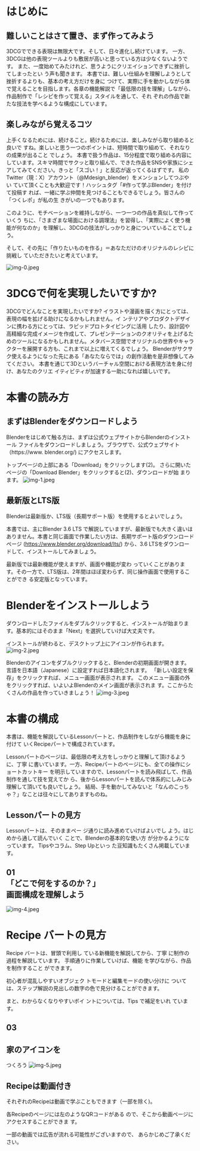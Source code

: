 # はじめに 

## 難しいことはさて置き、まず作ってみよう

3DCGでできる表現は無限大です。そして、日々進化し続けています。
一方、3DCGは他の表現ツールよりも敷居が高いと思っている方は少なくないようです。 また、一度始めてみたけれど、思うようにクリエイションできずに挫折してしまったとい う声も聞きます。
本書では、難しい仕組みを理解しようとして挫折するよりも、基本の考え方だけを身に つけて、実際に手を動かしながら体で覚えることを目指します。各章の機能解説で「最低限の技を理解」しながら、作品制作で「レシピを作って覚える」スタイルを通して、それ ぞれの作品で新たな技法を学べるような構成にしています。

## 楽しみながら覚えるコツ

上手くなるためには、続けること。続けるためには、楽しみながら取り組めると良いで すね。楽しいと思う一つのポイントは、短時間で取り組めて、それなりの成果が出ること でしょう。
本書で扱う作品は、15分程度で取り組める内容にしています。スキマ時間でサクッと取り組んで、できた作品をSNSや家族にシェアしてみてください。きっと「スゴい！」と反応が返ってくるはずです。
私のTwitter（現：X）アカウント（@Mdesign_blender）をメンションしてつぶやい ていて頂くことも大歓迎です！ハッシュタグ「\#作って学ぶBlender」を付けて投稿す れば、一緒に学ぶ仲間を見つけることもできるでしょう。皆さんの「つくレポ」が私の生 きがいの一つでもあります。

このように、モチベーションを維持しながら、一つ一つの作品を真似して作っていくう ちに、「さまざまな場面における調理法」を習得し、「実際によく使う機能が何なのか」を理解し、3DCGの技法がしっかりと身についていることでしょう。

そして、その先に「作りたいものを作る」＝あなただけのオリジナルのレシピに挑戦し ていただきたいと考えています。

![img-0.jpeg](img-0.jpeg)

# 3DCGで何を実現したいですか? 

3DCGでどんなことを実現したいですか?
イラストや漫画を描く方にとっては、表現の幅を拡げる助けになるかもしれません。イ ンテリアやプロダクトデザインに携わる方にとっては、ラピッドプロトタイピングに活用 したり、設計図や高精細な完成イメージを作成して、プレゼンテーションのクオリティを上げるためのツールになるかもしれません。メタバース空間でオリジナルの世界やキャラ クターを展開する方も、これまで以上に増えてくるでしょう。
Blenderがサクサク使えるようになった先にある「あなたならでは」の創作活動を是非想像してみてください。
本書を通じて3Dというバーチャル空間における表現方法を身に付け、あなたのクリエ イティビティが加速する一助になれば嬉しいです。

# 本書の読み方 

## まずはBlenderをダウンロードしよう

Blenderをはじめて触る方は、まずは公式ウェブサイトからBlenderのインストール ファイルをダウンロードしましょう。ブラウザで、公式ウェブサイト（https://www. blender.org/) にアクセスします。

トップページの上部にある「Download」をクリックします(2)。
さらに開いたページの「Download Blender」をクリックすると(2)、ダウンロードが始 まります。
![img-1.jpeg](img-1.jpeg)

## 最新版とLTS版

Blenderは最新版か、LTS版（長期サポート版）を使用するとよいでしょう。

本書では、主にBlender 3.6 LTS で解説していますが、最新版でも大きく違いはありません。本書と同じ画面で作業したい方は、長期サポート版のダウンロードページ (https://www.blender.org/download/lts/) から、3.6 LTSをダウンロードして、インストールしてみましょう。

最新版では最新機能が使えますが、画面や機能が変わ っていくことがあります。その一方で、LTS版は、2年間はほぼ変わらず、同じ操作画面で使用することができ る安定版となっています。

# Blenderをインストールしよう 

ダウンロードしたファイルをダブルクリックすると、インストールが始まります。基本的にはそのまま「Next」を選択していけば大丈夫です。

インストールが終わると、デスクトップ上にアイコンが作られます。
![img-2.jpeg](img-2.jpeg)

Blenderのアイコンをダブルクリックすると、Blenderの初期画面が開きます。言語を日本語（Japanese）に設定すれば日本語化されます。
「新しい設定を保存」をクリックすれば、メニュー画面が表示されます。
このメニュー画面の外をクリックすれば、いよいよBlenderのメイン画面が表示されま す。ここからたくさんの作品を作っていきましょう！
![img-3.jpeg](img-3.jpeg)

# 本書の構成 

本書は、機能を解説しているLessonパートと、作品制作をしながら機能を身に付けて いくRecipeパートで構成されています。

Lessonパートのページは、最低限の考え方をしっかりと理解して頂けるように、丁寧 に書いています。一方、Recipeパートのページにも、全ての操作にショートカットキー を明示していますので、Lessonパートを読み飛ばして、作品制作を通して技を覚えてか ら、後からLessonパートを読んで体系的にしみじみ理解して頂いても良いでしょう。
結局、手を動かしてみないと「なんのこっちゃ？」なことは往々にしてありますものね。

## Lessonパートの見方

Lessonパートは、そのままペー ジ通りに読み進めていけばよいでし よう。はじめから通して読んでいく ことで、Blenderの基本的な使い方 が分かるようになっています。
Tipsやコラム、Step Upといっ た豆知識もたくさん掲載しています。

## 01 <br> 「どこで何をするのか？」 <br> 画面構成を理解しよう

![img-4.jpeg](img-4.jpeg)

# Recipe バートの見方 

Recipe バートは、冒頭で利用し ている新機能を解説してから、丁寧 に制作の過程を解説しています。
手順通りに作業していけば、機能 を学びながら、作品を制作すること ができます。

初心者が混乱しやすいオブジェク トモードと編集モードの使い分けに ついては、ステップ解説の見出しの数字の色で見分けることができます。

まと、わからなくなりやすいボイ ントについては、Tips で補足をいれ ています。

## 03

## 家のアイコンを

つくろう
![img-5.jpeg](img-5.jpeg)

## Recipeは動画付き

それぞれのRecipeは動画で学ぶこともできます（一部を除く)。

各Recipeのページには左のようなQRコードがある ので、そこから動画ページにアクセスすることができま す。

一部の動画では広告が流れる可能性がございますので、 あらかじめご了承ください。